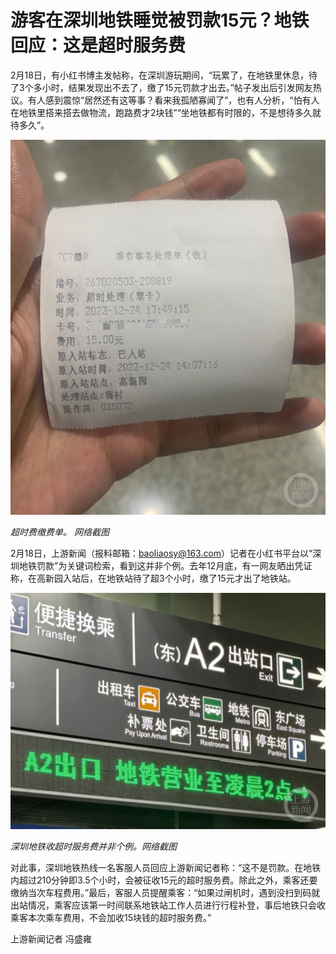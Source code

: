 # 游客在深圳地铁睡觉被罚款15元？地铁回应：这是超时服务费

2月18日，有小红书博主发帖称，在深圳游玩期间，“玩累了，在地铁里休息，待了3个多小时，结果发现出不去了，缴了15元罚款才出去。”帖子发出后引发网友热议。有人感到震惊“居然还有这等事？看来我孤陋寡闻了”，也有人分析，“怕有人在地铁里搭来搭去做物流，跑路费才2块钱”“坐地铁都有时限的，不是想待多久就待多久”。

![96072deea62af676f76ed02df3db66bd.jpg](https://raw.githubusercontent.com/qqhsx/qqnews_image/main/2024/02/18/游客在深圳地铁睡觉被罚款15元？地铁回应：这是超时服务费/96072deea62af676f76ed02df3db66bd.jpg)

_超时费缴费单。 网络截图_

2月18日，上游新闻（报料邮箱：baoliaosy@163.com）记者在小红书平台以“深圳地铁罚款”为关键词检索，看到这并非个例。去年12月底，有一网友晒出凭证称，在高新园入站后，在地铁站待了超3个小时，缴了15元才出了地铁站。

![acf035f4307cf2b344672282203bbe78.jpg](https://raw.githubusercontent.com/qqhsx/qqnews_image/main/2024/02/18/游客在深圳地铁睡觉被罚款15元？地铁回应：这是超时服务费/acf035f4307cf2b344672282203bbe78.jpg)

_深圳地铁收超时服务费并非个例。网络截图_

对此事，深圳地铁热线一名客服人员回应上游新闻记者称：“这不是罚款。在地铁内超过210分钟即3.5个小时，会被征收15元的超时服务费。除此之外，乘客还要缴纳当次车程费用。”最后，客服人员提醒乘客：“如果过闸机时，遇到没扫到码就出站情况，乘客应该第一时间联系地铁站工作人员进行行程补登，事后地铁只会收乘客本次乘车费用，不会加收15块钱的超时服务费。”

上游新闻记者 冯盛雍

